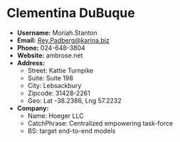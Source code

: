 # Clementina DuBuque

- **Username:** Moriah.Stanton
- **Email:** Rey.Padberg@karina.biz
- **Phone:** 024-648-3804
- **Website:** ambrose.net
- **Address:**
  - Street: Kattie Turnpike
  - Suite: Suite 198
  - City: Lebsackbury
  - Zipcode: 31428-2261
  - Geo: Lat -38.2386, Lng 57.2232
- **Company:**
  - Name: Hoeger LLC
  - CatchPhrase: Centralized empowering task-force
  - BS: target end-to-end models